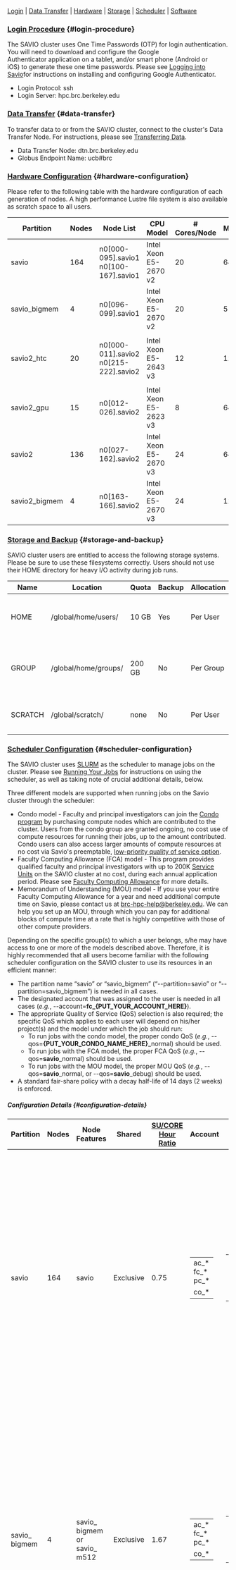 [Login](#Login) | [Data Transfer](#Data_Transfer) | [Hardware](#Hardware) | [Storage](#Storage) | [Scheduler](#Scheduler) | [Software](#Software)

### [Login Procedure]() {#login-procedure}

The SAVIO cluster uses One Time Passwords (OTP) for login authentication. You will need to download and configure the Google Authenticator application on a tablet, and/or smart phone (Android or iOS) to generate these one time passwords. Please see [Logging into Savio](http://research-it.berkeley.edu/services/high-performance-computing/logging-savio)for instructions on installing and configuring Google Authenticator.

-   Login Protocol: ssh
-   Login Server: hpc.brc.berkeley.edu

### [Data Transfer]() {#data-transfer}

To transfer data to or from the SAVIO cluster, connect to the cluster's Data Transfer Node. For instructions, please see [Transferring Data](http://research-it.berkeley.edu/services/high-performance-computing/transferring-data).

-   Data Transfer Node: dtn.brc.berkeley.edu
-   Globus Endpoint Name: ucb\#brc

### [Hardware Configuration]() {#hardware-configuration}

Please refer to the following table with the hardware configuration of each generation of nodes. A high performance Lustre file system is also available as scratch space to all users.

<table style="width:100%;">
<colgroup>
<col width="11%" />
<col width="11%" />
<col width="11%" />
<col width="11%" />
<col width="11%" />
<col width="11%" />
<col width="11%" />
<col width="11%" />
<col width="11%" />
</colgroup>
<thead>
<tr class="header">
<th>Partition</th>
<th>Nodes</th>
<th>Node List</th>
<th>CPU Model</th>
<th># Cores/Node</th>
<th>Memory/Node</th>
<th>Infiniband</th>
<th>Speciality</th>
<th>Scheduler Allocation</th>
</tr>
</thead>
<tbody>
<tr class="odd">
<td>savio</td>
<td>164</td>
<td>n0[000-095].savio1<br />
n0[100-167].savio1</td>
<td>Intel Xeon E5-2670 v2</td>
<td>20</td>
<td>64 GB</td>
<td>FDR</td>
<td>-</td>
<td>By Node</td>
</tr>
<tr class="even">
<td>savio_bigmem</td>
<td>4</td>
<td>n0[096-099].savio1</td>
<td>Intel Xeon E5-2670 v2</td>
<td>20</td>
<td>512 GB</td>
<td>FDR</td>
<td>BIGMEM</td>
<td>By Node</td>
</tr>
<tr class="odd">
<td>savio2_htc</td>
<td>20</td>
<td><p>n0[000-011].savio2<br />
n0[215-222].savio2</p></td>
<td>Intel Xeon E5-2643 v3</td>
<td>12</td>
<td>128 GB</td>
<td>FDR</td>
<td>HTC</td>
<td>By Core</td>
</tr>
<tr class="even">
<td>savio2_gpu</td>
<td>15</td>
<td>n0[012-026].savio2</td>
<td>Intel Xeon E5-2623 v3</td>
<td>8</td>
<td>64 GB</td>
<td>FDR</td>
<td>4x Nvidia K80</td>
<td>By Core</td>
</tr>
<tr class="odd">
<td>savio2</td>
<td>136</td>
<td>n0[027-162].savio2</td>
<td>Intel Xeon E5-2670 v3</td>
<td>24</td>
<td>64 GB</td>
<td>FDR</td>
<td>-</td>
<td>By Node</td>
</tr>
<tr class="even">
<td>savio2_bigmem</td>
<td>4</td>
<td>n0[163-166].savio2</td>
<td>Intel Xeon E5-2670 v3</td>
<td>24</td>
<td>128 GB</td>
<td>FDR</td>
<td>-</td>
<td>By Node</td>
</tr>
</tbody>
</table>

### [Storage and Backup]() {#storage-and-backup}

SAVIO cluster users are entitled to access the following storage systems. Please be sure to use these filesystems correctly. Users should not use their HOME directory for heavy I/O activity during job runs.

| Name    | Location             | Quota  | Backup | Allocation | Description                                  |
|---------|----------------------|--------|--------|------------|----------------------------------------------|
| HOME    | /global/home/users/  | 10 GB  | Yes    | Per User   | HOME directory for permanent data            |
| GROUP   | /global/home/groups/ | 200 GB | No     | Per Group  | GROUP directory for shared data (Condo only) |
| SCRATCH | /global/scratch/     | none   | No     | Per User   | SCRATCH directory with Lustre FS             |

### [Scheduler Configuration]() {#scheduler-configuration}

The SAVIO cluster uses [SLURM](http://research-it.berkeley.edu/services/high-performance-computing/running-your-jobs) as the scheduler to manage jobs on the cluster. Please see [Running Your Jobs](http://research-it.berkeley.edu/services/high-performance-computing/running-your-jobs) for instructions on using the scheduler, as well as taking note of crucial additional details, below.  
  
Three different models are supported when running jobs on the Savio cluster through the scheduler:

-   Condo model - Faculty and principal investigators can join the [Condo program](http://research-it.berkeley.edu/services/high-performance-computing/condo-cluster-program) by purchasing compute nodes which are contributed to the cluster. Users from the condo group are granted ongoing, no cost use of compute resources for running their jobs, up to the amount contributed. Condo users can also access larger amounts of compute resources at no cost via Savio's preemptable, [low-priority quality of service option](#Low_Priority).
-   Faculty Computing Allowance (FCA) model - This program provides qualified faculty and principal investigators with up to 200K [Service Units](http://research-it.berkeley.edu/services/high-performance-computing/service-units-savio) on the SAVIO cluster at no cost, during each annual application period. Please see [Faculty Computing Allowance](http://research-it.berkeley.edu/services/high-performance-computing/faculty-computing-allowance) for more details.
-   Memorandum of Understanding (MOU) model - If you use your entire Faculty Computing Allowance for a year and need additional compute time on Savio, please contact us at brc-hpc-help@berkeley.edu. We can help you set up an MOU, through which you can pay for additional blocks of compute time at a rate that is highly competitive with those of other compute providers.

Depending on the specific group(s) to which a user belongs, s/he may have access to one or more of the models described above. Therefore, it is highly recommended that all users become familiar with the following scheduler configuration on the SAVIO cluster to use its resources in an efficient manner:

-   The partition name “savio” or “savio\_bigmem” (“--partition=savio” or “--partition=savio\_bigmem”) is needed in all cases.
-   The designated account that was assigned to the user is needed in all cases (*e.g.*, --account=**fc\_{PUT\_YOUR\_ACCOUNT\_HERE}**).
-   The appropriate Quality of Service (QoS) selection is also required; the specific QoS which applies to each user will depend on his/her project(s) and the model under which the job should run:
    -   To run jobs with the condo model, the proper condo QoS (*e.g.*, --qos=**{PUT\_YOUR\_CONDO\_NAME\_HERE}**\_normal) should be used.
    -   To run jobs with the FCA model, the proper FCA QoS (*e.g.*, --qos=**savio**\_normal) should be used.
    -   To run jobs with the MOU model, the proper MOU QoS (*e.g.*, --qos=**savio**\_normal, or --qos=**savio**\_debug) should be used.
-   A standard fair-share policy with a decay half-life of 14 days (2 weeks) is enforced.

##### Configuration Details {#configuration-details}

<table>
<colgroup>
<col width="12%" />
<col width="12%" />
<col width="12%" />
<col width="12%" />
<col width="12%" />
<col width="12%" />
<col width="12%" />
<col width="12%" />
</colgroup>
<thead>
<tr class="header">
<th>Partition</th>
<th>Nodes</th>
<th>Node<br />
Features</th>
<th>Shared</th>
<th><a href="http://research-it.berkeley.edu/services/high-performance-computing/service-units-savio">SU/CORE Hour<br />
Ratio</a></th>
<th>Account</th>
<th>QoS</th>
<th>QoS Limit</th>
</tr>
</thead>
<tbody>
<tr class="odd">
<td>savio</td>
<td>164</td>
<td>savio</td>
<td>Exclusive</td>
<td>0.75</td>
<td><table>
<tbody>
<tr class="odd">
<td>ac_*<br />
fc_*<br />
pc_*</td>
</tr>
<tr class="even">
<td>co_*</td>
</tr>
</tbody>
</table></td>
<td><table>
<tbody>
<tr class="odd">
<td>savio_debug</td>
</tr>
<tr class="even">
<td>savio_normal</td>
</tr>
<tr class="odd">
<td><a href="#Savio_Condo">Condo QoS</a></td>
</tr>
<tr class="even">
<td>savio_lowprio</td>
</tr>
</tbody>
</table></td>
<td><table>
<tbody>
<tr class="odd">
<td>4 nodes max per job<br />
4 nodes in total<br />
00:30:00 wallclock limit</td>
</tr>
<tr class="even">
<td>24 nodes max per job<br />
72:00:00 wallclock limit</td>
</tr>
<tr class="odd">
<td><a href="#Savio_Condo">Savio Condo QoS Conf</a></td>
</tr>
<tr class="even">
<td>24 nodes max per job<br />
72:00:00 wallclock limit</td>
</tr>
</tbody>
</table></td>
</tr>
<tr class="even">
<td>savio_<br />
bigmem</td>
<td>4</td>
<td>savio_<br />
bigmem<br />
or<br />
savio_<br />
m512</td>
<td>Exclusive</td>
<td>1.67</td>
<td><table>
<tbody>
<tr class="odd">
<td>ac_*<br />
fc_*<br />
pc_*</td>
</tr>
<tr class="even">
<td>co_*</td>
</tr>
</tbody>
</table></td>
<td><table>
<tbody>
<tr class="odd">
<td>savio_debug</td>
</tr>
<tr class="even">
<td>savio_normal</td>
</tr>
<tr class="odd">
<td><a href="#Savio_Bigmem_Condo">Condo QoS</a></td>
</tr>
<tr class="even">
<td>savio_lowprio</td>
</tr>
</tbody>
</table></td>
<td><table>
<tbody>
<tr class="odd">
<td>4 nodes max per job<br />
4 nodes in total<br />
00:30:00 wallclock limit</td>
</tr>
<tr class="even">
<td>24 nodes max per job<br />
72:00:00 wallclock limit</td>
</tr>
<tr class="odd">
<td><a href="#Savio_Bigmem_Condo">Savio Bigmem Condo QoS Conf</a></td>
</tr>
<tr class="even">
<td>24 nodes max per job<br />
72:00:00 wallclock limit</td>
</tr>
</tbody>
</table></td>
</tr>
<tr class="odd">
<td>savio2_<br />
htc</td>
<td>20</td>
<td>savio2_<br />
htc</td>
<td>Shared</td>
<td>1.20</td>
<td><table>
<tbody>
<tr class="odd">
<td>ac_*<br />
fc_*<br />
pc_*</td>
</tr>
<tr class="even">
<td>co_*</td>
</tr>
</tbody>
</table></td>
<td><table>
<tbody>
<tr class="odd">
<td>savio_debug</td>
</tr>
<tr class="even">
<td>savio_normal</td>
</tr>
<tr class="odd">
<td><a href="#Savio2_HTC_Condo">Condo QoS</a></td>
</tr>
<tr class="even">
<td>savio_lowprio</td>
</tr>
</tbody>
</table></td>
<td><table>
<tbody>
<tr class="odd">
<td>4 nodes max per job<br />
4 nodes in total<br />
00:30:00 wallclock limit</td>
</tr>
<tr class="even">
<td>24 nodes max per job<br />
72:00:00 wallclock limit</td>
</tr>
<tr class="odd">
<td><a href="#Savio2_HTC_Condo">Savio2 HTC Condo QoS Conf</a></td>
</tr>
<tr class="even">
<td>24 nodes max per job<br />
72:00:00 wallclock limit</td>
</tr>
</tbody>
</table></td>
</tr>
<tr class="even">
<td>savio2_<br />
gpu</td>
<td>15</td>
<td>savio2_<br />
gpu</td>
<td>Shared</td>
<td>2.67</td>
<td><table>
<tbody>
<tr class="odd">
<td>ac_*<br />
fc_*<br />
pc_*</td>
</tr>
<tr class="even">
<td>co_*</td>
</tr>
</tbody>
</table></td>
<td><table>
<tbody>
<tr class="odd">
<td>savio_debug</td>
</tr>
<tr class="even">
<td>savio_normal</td>
</tr>
<tr class="odd">
<td><a href="#Savio2_GPU_Condo">Condo QoS</a></td>
</tr>
<tr class="even">
<td>savio_lowprio</td>
</tr>
</tbody>
</table></td>
<td><table>
<tbody>
<tr class="odd">
<td>4 nodes max per job<br />
4 nodes in total<br />
00:30:00 wallclock limit</td>
</tr>
<tr class="even">
<td>24 nodes max per job<br />
72:00:00 wallclock limit</td>
</tr>
<tr class="odd">
<td><a href="#Savio2_GPU_Condo">Savio2 GPU Condo QoS Conf</a></td>
</tr>
<tr class="even">
<td>24 nodes max per job<br />
72:00:00 wallclock limit</td>
</tr>
</tbody>
</table></td>
</tr>
<tr class="odd">
<td>savio2</td>
<td>136</td>
<td>savio2</td>
<td>Exclusive</td>
<td>1.00</td>
<td><table>
<tbody>
<tr class="odd">
<td>ac_*<br />
fc_*<br />
pc_*</td>
</tr>
<tr class="even">
<td>co_*</td>
</tr>
</tbody>
</table></td>
<td><table>
<tbody>
<tr class="odd">
<td>savio_debug</td>
</tr>
<tr class="even">
<td>savio_normal</td>
</tr>
<tr class="odd">
<td><a href="#Savio2_Condo">Condo QoS</a></td>
</tr>
<tr class="even">
<td>savio_lowprio</td>
</tr>
</tbody>
</table></td>
<td><table>
<tbody>
<tr class="odd">
<td>4 nodes max per job<br />
4 nodes in total<br />
00:30:00 wallclock limit</td>
</tr>
<tr class="even">
<td>24 nodes max per job<br />
72:00:00 wallclock limit</td>
</tr>
<tr class="odd">
<td><a href="#Savio2_Condo">Savio2 Condo QoS Conf</a></td>
</tr>
<tr class="even">
<td>24 nodes max per job<br />
72:00:00 wallclock limit</td>
</tr>
</tbody>
</table></td>
</tr>
<tr class="even">
<td>savio2_<br />
bigmem</td>
<td>4</td>
<td>savio2_<br />
bigmem<br />
or<br />
savio2_<br />
m128</td>
<td>Exclusive</td>
<td>1.20</td>
<td><table>
<tbody>
<tr class="odd">
<td>ac_*<br />
fc_*<br />
pc_*</td>
</tr>
<tr class="even">
<td>co_*</td>
</tr>
</tbody>
</table></td>
<td><table>
<tbody>
<tr class="odd">
<td>savio_debug</td>
</tr>
<tr class="even">
<td>savio_normal</td>
</tr>
<tr class="odd">
<td><a href="#Savio2_Bigmem_Condo">Condo QoS</a></td>
</tr>
<tr class="even">
<td>savio_lowprio</td>
</tr>
</tbody>
</table></td>
<td><table>
<tbody>
<tr class="odd">
<td>4 nodes max per job<br />
4 nodes in total<br />
00:30:00 wallclock limit</td>
</tr>
<tr class="even">
<td>24 nodes max per job<br />
72:00:00 wallclock limit</td>
</tr>
<tr class="odd">
<td><a href="#Savio2_Bigmem_Condo">Savio2 Bigmem Condo QoS Conf</a></td>
</tr>
<tr class="even">
<td>24 nodes max per job<br />
72:00:00 wallclock limit</td>
</tr>
</tbody>
</table></td>
</tr>
</tbody>
</table>

**NOTE:** To check which account and/or QoS that a user is allowed to use, please run "sacctmgr -p show associations user=$USER".

##### [Savio Condo QoS Configurations]() {#savio-condo-qos-configurations}

<table>
<colgroup>
<col width="33%" />
<col width="33%" />
<col width="33%" />
</colgroup>
<thead>
<tr class="header">
<th>Account</th>
<th>QoS</th>
<th>QoS Limit</th>
</tr>
</thead>
<tbody>
<tr class="odd">
<td>co_acrb</td>
<td>acrb_normal</td>
<td>8 nodes max per group</td>
</tr>
<tr class="even">
<td>co_aiolos</td>
<td>aiolos_normal</td>
<td>12 nodes max per group<br />
24:00:00 wallclock limit</td>
</tr>
<tr class="odd">
<td>co_astro</td>
<td><table>
<tbody>
<tr class="odd">
<td>astro_debug</td>
</tr>
<tr class="even">
<td>astro_normal</td>
</tr>
</tbody>
</table></td>
<td><table>
<tbody>
<tr class="odd">
<td>4 nodes max per group<br />
4 nodes max per job<br />
00:30:00 wallclock limit</td>
</tr>
<tr class="even">
<td>32 nodes max per group<br />
16 nodes max per job</td>
</tr>
</tbody>
</table></td>
</tr>
<tr class="even">
<td>co_dlab</td>
<td>dlab_normal</td>
<td>4 nodes max per group</td>
</tr>
<tr class="odd">
<td>co_nuclear</td>
<td>nuclear_normal</td>
<td>24 nodes max per group</td>
</tr>
<tr class="even">
<td>co_praxis</td>
<td>praxis_normal</td>
<td>4 nodes max per group</td>
</tr>
<tr class="odd">
<td>co_rosalind</td>
<td>rosalind_normal</td>
<td>8 nodes max per group<br />
4 nodes max per job per user</td>
</tr>
</tbody>
</table>

##### [Savio Bigmem Condo QoS Configurations]() {#savio-bigmem-condo-qos-configurations}

 

##### [Savio2 HTC Condo QoS Configurations]() {#savio2-htc-condo-qos-configurations}

| Account      | QoS                   | QoS Limit             |
|--------------|-----------------------|-----------------------|
| co\_rosalind | rosalind\_htc\_normal | 8 nodes max per group |

##### [Savio2 GPU Condo QoS Configurations]() {#savio2-gpu-condo-qos-configurations}

| Account  | QoS               | QoS Limit             |
|----------|-------------------|-----------------------|
| co\_acrb | acrb\_gpu\_normal | 36 GPUs max per group |

##### [Savio2 Condo QoS Configurations]() {#savio2-condo-qos-configurations}

| Account      | QoS              | QoS Limit              |
|--------------|------------------|------------------------|
| co\_biostat  | biostat\_normal  | 8 nodes max per group  |
| co\_chemqmc  | chemqmc\_normal  | 12 nodes max per group |
| co\_dweisz   | dweisz\_normal   | 8 nodes max per group  |
| co\_econ     | econ\_normal     | 2 nodes max per group  |
| co\_hiawatha | hiawatha\_normal | 40 nodes max per group |
| co\_lihep    | lihep\_normal    | 4 nodes max per group  |
| co\_mrirlab  | mrirlab\_normal  | 4 nodes max per group  |
| co\_planets  | planets\_normal  | 4 nodes max per group  |
| co\_stat     | stat\_normal     | 2 nodes max per group  |
| co\_bachtrog | bachtrog\_normal | 4 nodes max per group  |

[Savio2 Bigmem Condo QoS Configurations](){#Savio2_Bigmem_Condo}

| Account    | QoS                    | QoS Limit             |
|------------|------------------------|-----------------------|
| co\_laika  | laika\_normal          | 4 nodes max per group |
| co\_dweisz | dweisz\_bigmem\_normal | 4 nodes max per group |
| co\_aiolos | aiolos\_bigmem\_normal | 4 nodes max per group |

##### [Low Priority Jobs]() {#low-priority-jobs}

All condo contributors (account name starts with "co\_") are entitled to use the extra resource that is available on the SAVIO cluster (across all partitions). The is done through a low priority QoS "savio\_lowprio" and your account is automatically subscribed to this QoS during the account creation stage. You do not need to request for it explicitly. By using this QoS you are no longer limited by your condo size. What this means to users is that you will now have access to the broader compute resource which is limited by the size of partitions. However this QoS does not get a priority as high as the general QoSs, such as "savio\_normal" and "savio\_debug", or all the condo QoSs, and it is subject to preemption when all the other QoSs become busy. Thus it has two implications:

1.  When system is busy, any job that is submitted with this QoS will be pending and yield to other jobs with higher priorities.
2.  When system is busy and there are higher priority jobs pending, scheduler will preempt jobs that are running with this lower priority QoS. Preempted jobs can choose whether the job should be simply killed, or be automatically requeued after it's killed, at submission time. Please note that, since preemption could happen at any time, it would be very beneficial if your job is capable of checkpointing/restarting by itself, when you choose to requeue the job. Otherwise, you may need to verify data integrity manually before you want to run the job again.

##### [Job Script Examples]() {#job-script-examples}

For many examples of job script files that you can adapt and use for running your own jobs, please see [Running Your Jobs](http://research-it.berkeley.edu/services/high-performance-computing/running-your-jobs).

### [Software Configuration]() {#software-configuration}

The SAVIO cluster uses [Environment Modules](http://research-it.berkeley.edu/services/high-performance-computing/accessing-and-installing-software) to manage the cluster-wide software installation.
